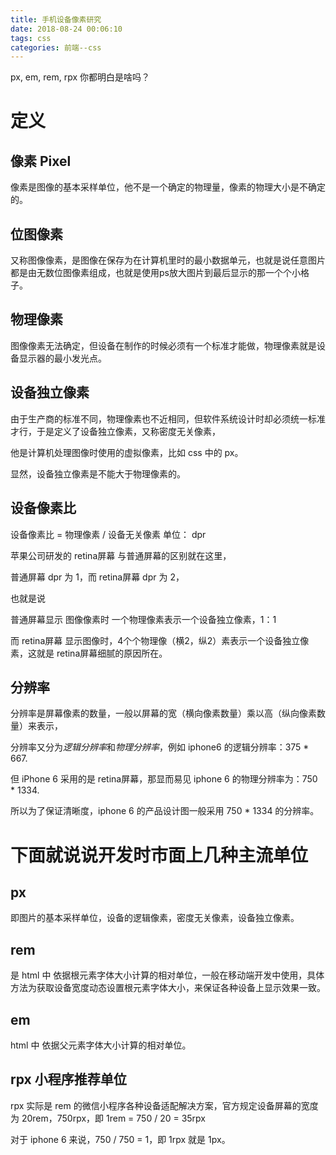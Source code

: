 ```yaml
---
title: 手机设备像素研究
date: 2018-08-24 00:06:10
tags: css
categories: 前端--css
---
```


px, em, rem, rpx 你都明白是啥吗？
<!-- more -->

# 定义

## 像素 Pixel

像素是图像的基本采样单位，他不是一个确定的物理量，像素的物理大小是不确定的。

## 位图像素

又称图像像素，是图像在保存为在计算机里时的最小数据单元，也就是说任意图片都是由无数位图像素组成，也就是使用ps放大图片到最后显示的那一个个小格子。

## 物理像素

图像像素无法确定，但设备在制作的时候必须有一个标准才能做，物理像素就是设备显示器的最小发光点。

## 设备独立像素

由于生产商的标准不同，物理像素也不近相同，但软件系统设计时却必须统一标准才行，于是定义了设备独立像素，又称密度无关像素，

他是计算机处理图像时使用的虚拟像素，比如 css 中的 px。

显然，设备独立像素是不能大于物理像素的。

## 设备像素比

设备像素比 = 物理像素 / 设备无关像素 单位： dpr

苹果公司研发的 retina屏幕 与普通屏幕的区别就在这里，

普通屏幕 dpr 为 1，而 retina屏幕 dpr 为 2，

也就是说

普通屏幕显示 图像像素时 一个物理像素表示一个设备独立像素，1：1

而 retina屏幕 显示图像时，4个个物理像（横2，纵2）素表示一个设备独立像素，这就是 retina屏幕细腻的原因所在。

## 分辨率

分辨率是屏幕像素的数量，一般以屏幕的宽（横向像素数量）乘以高（纵向像素数量）来表示，

分辨率又分为*逻辑分辨率*和*物理分辨率*，例如 iphone6 的逻辑分辨率：375 * 667.

但 iPhone 6 采用的是 retina屏幕，那显而易见 iphone 6 的物理分辨率为：750 * 1334.

所以为了保证清晰度，iphone 6 的产品设计图一般采用 750 * 1334 的分辨率。

# 下面就说说开发时市面上几种主流单位

## px 

即图片的基本采样单位，设备的逻辑像素，密度无关像素，设备独立像素。

## rem

是 html 中 依据根元素字体大小计算的相对单位，一般在移动端开发中使用，具体方法为获取设备宽度动态设置根元素字体大小，来保证各种设备上显示效果一致。

## em

html 中 依据父元素字体大小计算的相对单位。

## rpx 小程序推荐单位

rpx 实际是 rem 的微信小程序各种设备适配解决方案，官方规定设备屏幕的宽度为 20rem，750rpx，即 1rem = 750 / 20 = 35rpx

对于 iphone 6 来说，750 / 750 = 1，即 1rpx 就是 1px。